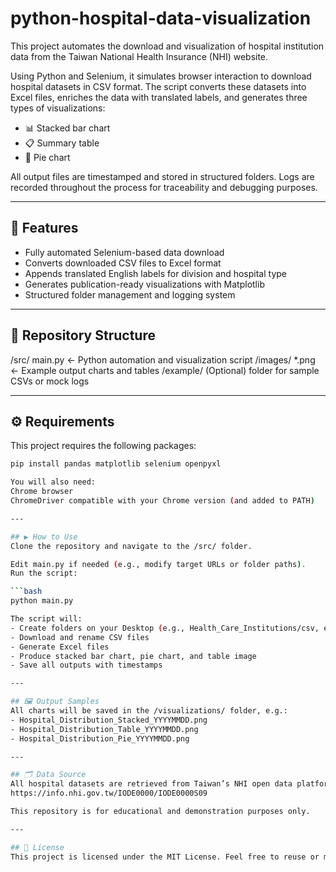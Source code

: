 # python-hospital-data-visualization

This project automates the download and visualization of hospital institution data from the Taiwan National Health Insurance (NHI) website.

Using Python and Selenium, it simulates browser interaction to download hospital datasets in CSV format. The script converts these datasets into Excel files, enriches the data with translated labels, and generates three types of visualizations:
- 📊 Stacked bar chart
- 📋 Summary table
- 🥧 Pie chart

All output files are timestamped and stored in structured folders. Logs are recorded throughout the process for traceability and debugging purposes.

---

## 🧰 Features

- Fully automated Selenium-based data download
- Converts downloaded CSV files to Excel format
- Appends translated English labels for division and hospital type
- Generates publication-ready visualizations with Matplotlib
- Structured folder management and logging system

---

## 📁 Repository Structure

/src/ main.py ← Python automation and visualization script /images/ *.png ← Example output charts and tables /example/ (Optional) folder for sample CSVs or mock logs

---

## ⚙️ Requirements

This project requires the following packages:

```bash
pip install pandas matplotlib selenium openpyxl

You will also need:
Chrome browser
ChromeDriver compatible with your Chrome version (and added to PATH)

---

## ▶️ How to Use
Clone the repository and navigate to the /src/ folder.

Edit main.py if needed (e.g., modify target URLs or folder paths).
Run the script:

```bash
python main.py

The script will:
- Create folders on your Desktop (e.g., Health_Care_Institutions/csv, excel, visualizations, log)
- Download and rename CSV files
- Generate Excel files
- Produce stacked bar chart, pie chart, and table image
- Save all outputs with timestamps

---

## 🖼 Output Samples
All charts will be saved in the /visualizations/ folder, e.g.:
- Hospital_Distribution_Stacked_YYYYMMDD.png
- Hospital_Distribution_Table_YYYYMMDD.png
- Hospital_Distribution_Pie_YYYYMMDD.png

---

## 🗂 Data Source
All hospital datasets are retrieved from Taiwan’s NHI open data platform:
https://info.nhi.gov.tw/IODE0000/IODE0000S09

This repository is for educational and demonstration purposes only.

---

## 🧩 License
This project is licensed under the MIT License. Feel free to reuse or modify the code with proper attribution.
